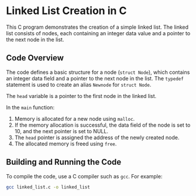 # Linked List Creation in C

This C program demonstrates the creation of a simple linked list. The linked list consists of nodes, each containing an integer data value and a pointer to the next node in the list.

## Code Overview

The code defines a basic structure for a node (`struct Node`), which contains an integer data field and a pointer to the next node in the list. The `typedef` statement is used to create an alias `Newnode` for `struct Node`.

The `head` variable is a pointer to the first node in the linked list.

In the `main` function:

1. Memory is allocated for a new node using `malloc`.
2. If the memory allocation is successful, the data field of the node is set to 10, and the next pointer is set to NULL.
3. The `head` pointer is assigned the address of the newly created node.
4. The allocated memory is freed using `free`.

## Building and Running the Code

To compile the code, use a C compiler such as `gcc`. For example:

```bash
gcc linked_list.c -o linked_list
